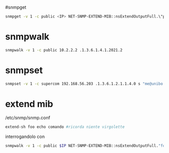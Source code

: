 #snmpget

``` bash
snmpget -v 1 -c public <IP> NET-SNMP-EXTEND-MIB::nsExtendOutputFull.\"process-name\"
```

# snmpwalk
```bash
snmpwalk -v 1 -c public 10.2.2.2 .1.3.6.1.4.1.2021.2
```
# snmpset
```bash
snmpset -v 1 -c supercom 192.168.56.203 .1.3.6.1.2.1.1.4.0 s "me@unibo.it"
```
# extend mib
/etc/snmp/snmp.conf
```bash
extend-sh foo echo comando #ricorda niente virgolette
```

interrogandolo con
```bash
snmpwalk -v 1 -c public $IP NET-SNMP-EXTEND-MIB::nsExtendOutputFull."foo"
```
